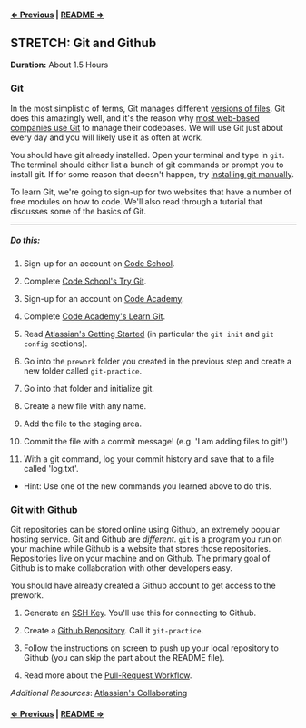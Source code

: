 #### [⇐ Previous](unix.md) | [README ⇒](readme.md)

## STRETCH: Git and Github

**Duration:** About 1.5 Hours

### Git

In the most simplistic of terms, Git manages different [versions of files](https://git-scm.com/book/en/v2/Getting-Started-About-Version-Control). Git does this amazingly well, and it's the reason why [most web-based companies use Git](http://git-scm.com/#companies-projects) to manage their codebases. We will use Git just about every day and you will likely use it as often at work.

You should have git already installed. Open your terminal and type in `git`. The terminal should either list a bunch of git commands or prompt you to install git. If for some reason that doesn't happen, try [installing git manually](http://git-scm.com/download/mac).

To learn Git, we're going to sign-up for two websites that have a number of free modules on how to code. We'll also read through a tutorial that discusses some of the basics of Git.

---
##### Do this:
1. Sign-up for an account on [Code School](https://www.codeschool.com).

1. Complete [Code School's Try Git](https://try.github.io/levels/1/challenges/1).

1. Sign-up for an account on [Code Academy](https://www.codecademy.com).

1. Complete [Code Academy's Learn Git](https://www.codecademy.com/learn/learn-git).

1. Read [Atlassian's Getting Started](https://www.atlassian.com/git/tutorials/setting-up-a-repository) (in particular the `git init` and `git config` sections).

1. Go into the `prework` folder you created in the previous step and create a new folder called `git-practice`.

1. Go into that folder and initialize git.

1. Create a new file with any name.

1. Add the file to the staging area.

1. Commit the file with a commit message! (e.g. 'I am adding files to git!')

1. With a git command, log your commit history and save that to a file called 'log.txt'.
  * Hint: Use one of the new commands you learned above to do this.

### Git with Github
Git repositories can be stored online using Github, an extremely popular hosting service. Git and Github are _different_. `git` is a program you run on your machine while Github is a website that stores those repositories. Repositories live on your machine and on Github. The primary goal of Github is to make collaboration with other developers easy.

You should have already created a Github account to get access to the prework.

1. Generate an [SSH Key](https://help.github.com/articles/generating-ssh-keys/). You'll use this for connecting to Github.

1. Create a [Github Repository](https://help.github.com/articles/create-a-repo/). Call it `git-practice`.

1. Follow the instructions on screen to push up your local repository to Github (you can skip the part about the README file).

1. Read more about the [Pull-Request Workflow](https://github.com/asmeurer/git-workflow).

*Additional Resources*: [Atlassian's Collaborating](https://www.atlassian.com/git/tutorials/syncing)

#### [⇐ Previous](unix.md) | [README ⇒](readme.md)
